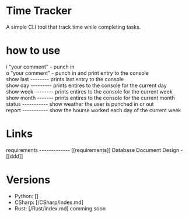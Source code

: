 # Time Tracker
A simple CLI tool that track time while completing tasks. 

# how to use  
i "your comment" - punch in  
o "your comment" - punch in and print entry to the console  
show last -------- prints last entry to the console  
show day --------- prints entires to the console for the current day  
show week -------- prints entires to the console for the current week  
show month ------- prints entires to the console for the current month  
status ----------- show weather the user is punched in or out  
report ----------- show the hourse worked each day of the current week  

# Links
requirements ------------- [[requirements]]
Database Document Design - [[ddd]]

# Versions
- Python: []
- CSharp: [/CSharp/index.md]
- Rust:   [/Rust/index.md] comming soon
